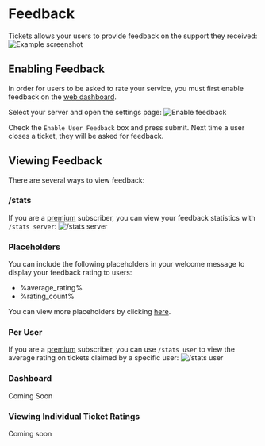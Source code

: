 # Feedback
Tickets allows your users to provide feedback on the support they received:
![Example screenshot](/img/feedback_example.webp)

## Enabling Feedback
In order for users to be asked to rate your service, you must first enable feedback on the [web dashboard](./dashboard.md). 

Select your server and open the settings page:
![Enable feedback](/img/enable_feedback.webp)

Check the `Enable User Feedback` box and press submit.
Next time a user closes a ticket, they will be asked for feedback.

## Viewing Feedback
There are several ways to view feedback:

### /stats
If you are a [premium](https://ticketsbot.net/premium) subscriber, you can view your feedback statistics with `/stats server`:
![/stats server](/img/feedback_stats.webp)

### Placeholders
You can include the following placeholders in your welcome message to display your feedback rating to users:
- %average_rating%
- %rating_count%

You can view more placeholders by clicking [here](./placeholders.md).

### Per User
If you are a [premium](https://ticketsbot.net/premium) subscriber, you can use `/stats user` to view the average rating on tickets claimed by a specific user:
![/stats user](/img/feedback_user.webp)

### Dashboard
Coming Soon

### Viewing Individual Ticket Ratings
Coming soon
